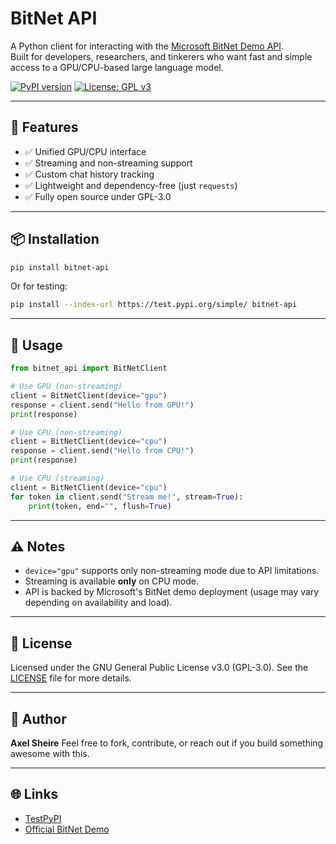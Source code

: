 # BitNet API

A Python client for interacting with the [Microsoft BitNet Demo API](https://bitnet-demo.azurewebsites.net).  
Built for developers, researchers, and tinkerers who want fast and simple access to a GPU/CPU-based large language model.

[![PyPI version](https://badge.fury.io/py/bitnet-api.svg)](https://pypi.org/project/bitnet-api/)
[![License: GPL v3](https://img.shields.io/badge/License-GPLv3-blue.svg)](https://www.gnu.org/licenses/gpl-3.0)

---

## 🚀 Features

- ✅ Unified GPU/CPU interface
- ✅ Streaming and non-streaming support
- ✅ Custom chat history tracking
- ✅ Lightweight and dependency-free (just `requests`)
- ✅ Fully open source under GPL-3.0

---

## 📦 Installation

```bash
pip install bitnet-api
````

Or for testing:

```bash
pip install --index-url https://test.pypi.org/simple/ bitnet-api
```

---

## 🧠 Usage

```python
from bitnet_api import BitNetClient

# Use GPU (non-streaming)
client = BitNetClient(device="gpu")
response = client.send("Hello from GPU!")
print(response)

# Use CPU (non-streaming)
client = BitNetClient(device="cpu")
response = client.send("Hello from CPU!")
print(response)

# Use CPU (streaming)
client = BitNetClient(device="cpu")
for token in client.send("Stream me!", stream=True):
    print(token, end="", flush=True)
```

---

## ⚠️ Notes

* `device="gpu"` supports only non-streaming mode due to API limitations.
* Streaming is available **only** on CPU mode.
* API is backed by Microsoft's BitNet demo deployment (usage may vary depending on availability and load).

---

## 🪪 License

Licensed under the GNU General Public License v3.0 (GPL-3.0).
See the [LICENSE](./LICENSE) file for more details.

---

## 👤 Author

**Axel Sheire**
Feel free to fork, contribute, or reach out if you build something awesome with this.

---

## 🌐 Links

* [TestPyPI](https://test.pypi.org/project/bitnet-api/)
* [Official BitNet Demo](https://bitnet-demo.azurewebsites.net/)

